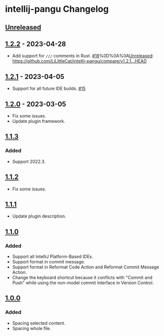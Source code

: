 <!-- Keep a Changelog guide -> https://keepachangelog.com -->

# intellij-pangu Changelog

## [Unreleased]

## [1.2.2] - 2023-04-28
- Add support for `///` comments in Rust. [#18](https://github.com/LiLittleCat/intellij-pangu/issues/18)%0D%0A%0A[Unreleased]: https://github.com/LiLittleCat/intellij-pangu/compare/v1.2.1...HEAD

## [1.2.1] - 2023-04-05
- Support for all future IDE builds. [#15](https://github.com/LiLittleCat/intellij-pangu/issues/15)

## [1.2.0] - 2023-03-05
- Fix some issues.
- Update plugin framework.

## [1.1.3]

### Added
- Support 2022.3.

## [1.1.2]
- Fix some issues.

## [1.1.1]
- Update plugin description.

## [1.1.0]

### Added
- Support all IntelliJ Platform-Based IDEs.
- Support format in commit message.
- Support format in Reformat Code Action and Reformat Commit Message Action.
- Change the keyboard shortcut because it conflicts with "Commit and Push" while using the non-model commit interface in Version Control.

## [1.0.0]

### Added
- Spacing selected content.
- Spacing whole file.

[Unreleased]: null/compare/v1.2.2...HEAD
[1.2.2]: null/compare/v1.2.1...v1.2.2
[1.2.1]: https://github.com/LiLittleCat/intellij-pangu/compare/v1.2.0...v1.2.1
[1.2.0]: https://github.com/LiLittleCat/intellij-pangu/compare/v1.1.3...v1.2.0
[1.1.3]: https://github.com/LiLittleCat/intellij-pangu/compare/v1.1.2...v1.1.3
[1.1.2]: https://github.com/LiLittleCat/intellij-pangu/compare/v1.1.1...v1.1.2
[1.1.1]: https://github.com/LiLittleCat/intellij-pangu/compare/v1.1.0...v1.1.1
[1.1.0]: https://github.com/LiLittleCat/intellij-pangu/compare/v1.0.0...v1.1.0
[1.0.0]: https://github.com/LiLittleCat/intellij-pangu/commits/v1.0.0
